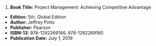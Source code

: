 1. **Book Title:** Project Management: Achieving Competitive Advantage
- **Edition:** 5th, Global Edition
- **Author:** Jeffrey Pinto
- **Publisher:** Pearson
- **ISBN-13:** 978-1292269146, 978-1292269160
- **Publication Date:** July 1, 2019

